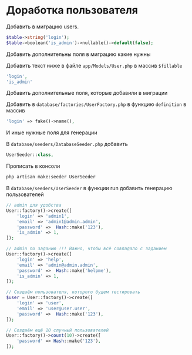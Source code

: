 # Доработка пользователя

Добавить в миграцию users.

```php
$table->string('login');
$table->boolean('is_admin')->nullable()->default(false);
```

Добавить дополнительны поля в миграцию какие нужны

Добавить текст ниже в файле `app/Models/User.php` в массив `$fillable`

```php
'login',
'is_admin'
```

Добавить дополнительные поля, которые добавили в миграции

Добавить в `database/factories/UserFactory.php` в функцию `definition` в массив

```php
'login' => fake()->name(),
```

И иные нужные поля для генерации

В `database/seeders/DatabaseSeeder.php` добавить

```php
UserSeeder::class,
```

Прописать в консоли

```bash
php artisan make:seeder UserSeeder
```

В `database/seeders/UserSeeder` в функции run добавить генерацию пользователей

```php
// admin для удобства
User::factory()->create([
    'login' => 'admin1',
    'email' => 'admin1@admin.admin',
    'password' =>  Hash::make('123'),
    'is_admin' => 1,
]);

// admin по заданию !!! Важно, чтобы всё совпадало с заданием
User::factory()->create([
    'login' => 'help',
    'email' => 'admin@admin.admin',
    'password' =>  Hash::make('helpme'),
    'is_admin' => 1,
]);

// Создаём пользователя, которого будем тестировать
$user = User::factory()->create([
    'login' => 'user',
    'email' => 'user@user.user',
    'password' =>  Hash::make('123'),
]);

// Создаём ещё 10 случный пользователей
User::factory()->count(10)->create([
    'password' => Hash::make('123'),
]);
```

